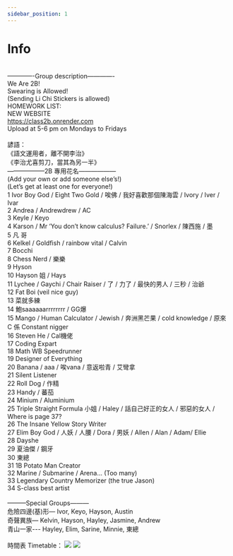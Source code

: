 ```yaml
---
sidebar_position: 1
---
```


# Info
<br/>————-Group description————-
<br/>We Are 2B!
<br/>Swearing is Allowed!
<br/>(Sending Li Chi Stickers is allowed)
<br/>HOMEWORK LIST:
<br/>NEW WEBSITE
<br/>https://class2b.onrender.com
<br/>Upload at 5-6 pm on Mondays to Fridays
<br/>
<br/>諺語：
<br/>《語文運用者，離不開李治》
<br/>《李治尤喜剪刀，當其為另一半》
<br/>——————2B 專用花名——————
<br/>(Add your own or add someone else’s!)
<br/>(Let’s get at least one for everyone!)
<br/>1  Ivor Boy God / Eight Two Gold / 唉佛 / 我好喜歡那個陳海雲 / Ivory / Iver / Ivar
<br/>2  Andrea / Andrewdrew / AC
<br/>3  Keyle / Keyo 
<br/>4  Karson / Mr ‘You don’t know calculus? Failure.’ / Snorlex / 陳西施 / 墨
<br/>5  凡 哥
<br/>6  Kelkel / Goldfish / rainbow vital / Calvin
<br/>7  Bocchi
<br/>8  Chess Nerd / 樂樂
<br/>9  Hyson
<br/>10 Hayson 姐 / Hays
<br/>11 Lychee / Gaychi / Chair Raiser / 了 / 力了 / 最快的男人 / 三秒 / 治爺
<br/>12 Fat Boi (veil nice guy)
<br/>13 菜就多練
<br/>14 鮑saaaaaarrrrrrrr / GG爆 
<br/>15 Mango / Human Calculator / Jewish / 奔洲黑芒果 / cold knowledge  / 原來 C 係 Constant nigger
<br/>16 Steven He / Cal機佬
<br/>17 Coding Expart
<br/>18 Math WB Speedrunner
<br/>19 Designer of Everything
<br/>20 Banana / aaa / 唉vana / 意返啦青 / 艾彎拿
<br/>21 Silent Listener
<br/>22 Roll Dog / 作精
<br/>23 Handy / 蕃茄
<br/>24 Minium / Aluminium 
<br/>25 Triple Straight Formula 小姐 / Haley / 話自己好正的女人 / 邪惡的女人 / Where is page 37?
<br/>26 The Insane Yellow Story Writer
<br/>27 Elim Boy God / 人妖 / 人腰 / Dora / 男妖 / Allen / Alan / Adam/ Ellie 
<br/>28 Dayshe
<br/>29 夏油傑 / 鋼牙
<br/>30 東總
<br/>31 1B Potato Man Creator
<br/>32 Marine / Submarine / Arena... (Too many)
<br/>33 Legendary Country Memorizer (the true Jason)
<br/>34 S-class best artist
<br/>
<br/>———Special Groups———
<br/>危險四邊(基)形— Ivor, Keyo, Hayson, Austin
<br/>奇聲異族— Kelvin, Hayson, Hayley, Jasmine, Andrew
<br/>青山一家--- Hayley, Elim, Sarine, Minnie, 東總
<br/>
<br/>時間表 Timetable：
<img src="https://4f994d04cc.cbaul-cdnwnd.com/50b8c57567691d8db3c55735d5db76c6/200000029-753bc753bf/700/2B_Timetable_ChiVersion-5.webp?ph=4f994d04cc"></img>
<img src="https://4f994d04cc.cbaul-cdnwnd.com/50b8c57567691d8db3c55735d5db76c6/200000025-86dc886dcb/700/2B_2324_timetable_page-0001.webp?ph=4f994d04cc"></img>
